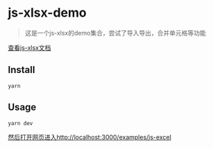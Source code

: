 # js-xlsx-demo

> 这是一个js-xlsx的demo集合，尝试了导入导出，合并单元格等功能

[查看js-xlsx文档](https://github.com/SheetJS/sheetjs)

## Install

```
yarn
```

## Usage

```
yarn dev
```

[然后打开网页进入http://localhost:3000/examples/js-excel](http://localhost:3000/examples/js-excel)
